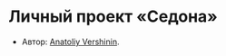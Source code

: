 # Личный проект «Седона»

* Автор: [Anatoliy Vershinin](https://up.htmlacademy.ru/htmlcss/13/user/81582).
